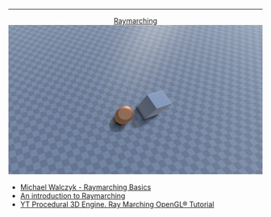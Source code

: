 <hr>
<p align="center">
  <a href="main.odin">
    Raymarching
  </a>
  <a href="main.odin">
    <img src="assets/preview.png"  alt="glsl torus" width="960">
  </a>
</p>

- [Michael Walczyk - Raymarching Basics](https://michaelwalczyk.com/blog-ray-marching.html)
- [An introduction to Raymarching](https://www.youtube.com/watch?v=khblXafu7iA)
- [YT Procedural 3D Engine. Ray Marching OpenGL® Tutorial](https://www.youtube.com/watch?v=hUaYxqkrfjA)
